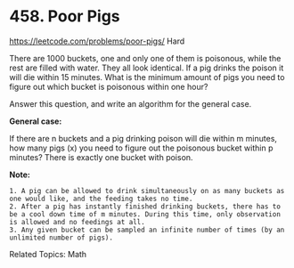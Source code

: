 # 458. Poor Pigs
<https://leetcode.com/problems/poor-pigs/>
Hard


There are 1000 buckets, one and only one of them is poisonous, while the rest are filled with water. They all look identical. If a pig drinks the poison it will die within 15 minutes. What is the minimum amount of pigs you need to figure out which bucket is poisonous within one hour?

Answer this question, and write an algorithm for the general case.

 

**General case:**

If there are n buckets and a pig drinking poison will die within m minutes, how many pigs (x) you need to figure out the poisonous bucket within p minutes? There is exactly one bucket with poison.

 

**Note:**

    1. A pig can be allowed to drink simultaneously on as many buckets as one would like, and the feeding takes no time.
    2. After a pig has instantly finished drinking buckets, there has to be a cool down time of m minutes. During this time, only observation is allowed and no feedings at all.
    3. Any given bucket can be sampled an infinite number of times (by an unlimited number of pigs).

Related Topics: Math
